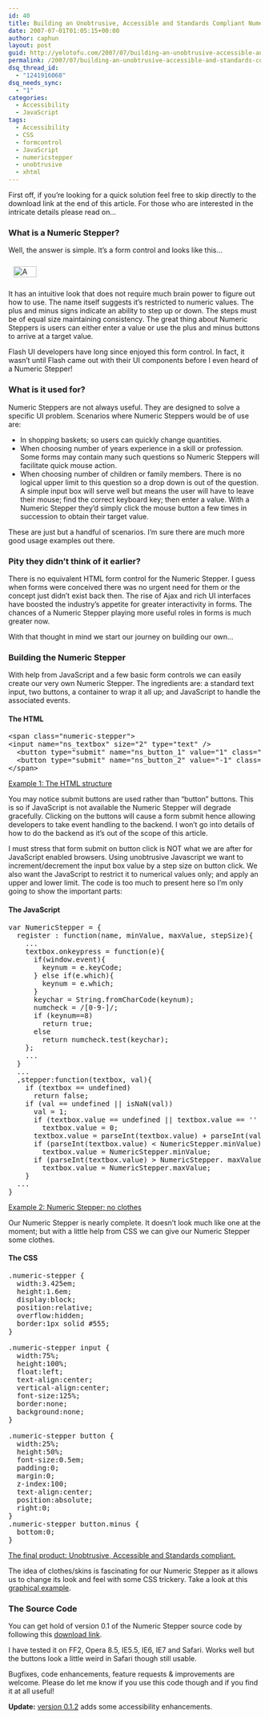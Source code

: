 ```yaml
---
id: 40
title: Building an Unobtrusive, Accessible and Standards Compliant Numeric Stepper
date: 2007-07-01T01:05:15+00:00
author: caphun
layout: post
guid: http://yelotofu.com/2007/07/building-an-unobtrusive-accessible-and-standards-compliant-numeric-stepper/
permalink: /2007/07/building-an-unobtrusive-accessible-and-standards-compliant-numeric-stepper/
dsq_thread_id:
  - "1241916068"
dsq_needs_sync:
  - "1"
categories:
  - Accessibility
  - JavaScript
tags:
  - Accessibility
  - CSS
  - formcontrol
  - JavaScript
  - numericstepper
  - unobtrusive
  - xhtml
---
```

First off, if you&#8217;re looking for a quick solution feel free to skip directly to the download link at the end of this article. For those who are interested in the intricate details please read on&#8230;

### What is a Numeric Stepper?

Well, the answer is simple. It&#8217;s a form control and looks like this&#8230;

<img src="http://yelotofu.com/demo/numeric_stepper/example_numeric_stepper.png" title="A Numeric Stepper" alt="A Numeric Stepper" height="22" hspace="10" vspace="10" width="46" /> 

It has an intuitive look that does not require much brain power to figure out how to use. The name itself suggests it&#8217;s restricted to numeric values. The plus and minus signs indicate an ability to step up or down. The steps must be of equal size maintaining consistency. The great thing about Numeric Steppers is users can either enter a value or use the plus and minus buttons to arrive at a target value.

Flash UI developers have long since enjoyed this form control. In fact, it wasn&#8217;t until Flash came out with their UI components before I even heard of a Numeric Stepper!

### What is it used for?

Numeric Steppers are not always useful. They are designed to solve a specific UI problem. Scenarios where Numeric Steppers would be of use are:

  * In shopping baskets; so users can quickly change quantities.
  * When choosing number of years experience in a skill or profession. Some forms may contain many such questions so Numeric Steppers will facilitate quick mouse action.
  * When choosing number of children or family members. There is no logical upper limit to this question so a drop down is out of the question. A simple input box will serve well but means the user will have to leave their mouse; find the correct keyboard key; then enter a value. With a Numeric Stepper they&#8217;d simply click the mouse button a few times in succession to obtain their target value.

These are just but a handful of scenarios. I&#8217;m sure there are much more good usage examples out there.

### Pity they didn&#8217;t think of it earlier?

There is no equivalent HTML form control for the Numeric Stepper. I guess when forms were conceived there was no urgent need for them or the concept just didn&#8217;t exist back then. The rise of Ajax and rich UI interfaces have boosted the industry&#8217;s appetite for greater interactivity in forms. The chances of a Numeric Stepper playing more useful roles in forms is much greater now.

With that thought in mind we start our journey on building our own&#8230;

### Building the Numeric Stepper

With help from JavaScript and a few basic form controls we can easily create our very own Numeric Stepper. The ingredients are: a standard text input, two buttons, a container to wrap it all up; and JavaScript to handle the associated events.

#### The HTML

<pre language="html">&lt;span class="numeric-stepper"&gt;
&lt;input name="ns_textbox" size="2" type="text" /&gt;
  &lt;button type="submit" name="ns_button_1" value="1" class="plus"&gt;+&lt;/button&gt;
  &lt;button type="submit" name="ns_button_2" value="-1" class="minus"&gt;-&lt;/button&gt;
&lt;/span&gt;
</pre>

[Example 1: The HTML structure](/demo/numeric_stepper/example_1.html)

You may notice submit buttons are used rather than &#8220;button&#8221; buttons. This is so if JavaScript is not available the Numeric Stepper will degrade gracefully. Clicking on the buttons will cause a form submit hence allowing developers to take event handling to the backend. I won&#8217;t go into details of how to do the backend as it&#8217;s out of the scope of this article.

I must stress that form submit on button click is NOT what we are after for JavaScript enabled browsers. Using unobtrusive Javascript we want to increment/decrement the input box value by a step size on button click. We also want the JavaScript to restrict it to numerical values only; and apply an upper and lower limit. The code is too much to present here so I&#8217;m only going to show the important parts:

#### The JavaScript

<pre language="javascript">var NumericStepper = {
  register : function(name, minValue, maxValue, stepSize){
    ...
    textbox.onkeypress = function(e){
      if(window.event){
        keynum = e.keyCode;
      } else if(e.which){
        keynum = e.which;
      }
      keychar = String.fromCharCode(keynum);
      numcheck = /[0-9-]/;
      if (keynum==8)
        return true;
      else
        return numcheck.test(keychar);
    };
    ...
  }
  ...
  ,stepper:function(textbox, val){
    if (textbox == undefined)
      return false;
    if (val == undefined || isNaN(val))
      val = 1;
      if (textbox.value == undefined || textbox.value == '' || isNaN(textbox.value))
        textbox.value = 0;
      textbox.value = parseInt(textbox.value) + parseInt(val);
      if (parseInt(textbox.value) &lt; NumericStepper.minValue)
        textbox.value = NumericStepper.minValue;
      if (parseInt(textbox.value) &gt; NumericStepper. maxValue)
        textbox.value = NumericStepper.maxValue;
    }
  ...
}
</pre>

[Example 2: Numeric Stepper; no clothes](/demo/numeric_stepper/example_2.html)

Our Numeric Stepper is nearly complete. It doesn&#8217;t look much like one at the moment; but with a little help from CSS we can give our Numeric Stepper some clothes.

#### The CSS

<pre language="css">.numeric-stepper {
  width:3.425em;
  height:1.6em;
  display:block;
  position:relative;
  overflow:hidden;
  border:1px solid #555;
}

.numeric-stepper input {
  width:75%;
  height:100%;
  float:left;
  text-align:center;
  vertical-align:center;
  font-size:125%;
  border:none;
  background:none;
}

.numeric-stepper button {
  width:25%;
  height:50%;
  font-size:0.5em;
  padding:0;
  margin:0;
  z-index:100;
  text-align:center;
  position:absolute;
  right:0;
}
.numeric-stepper button.minus {
  bottom:0;
}
</pre>

[The final product: Unobtrusive, Accessible and Standards compliant.](/demo/numeric_stepper/index.html)

The idea of clothes/skins is fascinating for our Numeric Stepper as it allows us to change its look and feel with some CSS trickery. Take a look at this [graphical example](http://yelotofu.com/demo/numeric_stepper/another_skin/index.html).

### The Source Code

You can get hold of version 0.1 of the Numeric Stepper source code by following this [download link](http://yelotofu.com/demo/numeric_stepper/ns_v001.zip).

I have tested it on FF2, Opera 8.5, IE5.5, IE6, IE7 and Safari. Works well but the buttons look a little weird in Safari though still usable.

Bugfixes, code enhancements, feature requests & improvements are welcome. Please do let me know if you use this code though and if you find it at all useful!

**Update:** [version 0.1.2](http://yelotofu.com/2008/01/unobtrusive-accessible-standards-compliant-numeric-stepper-revisited/) adds some accessibility enhancements.